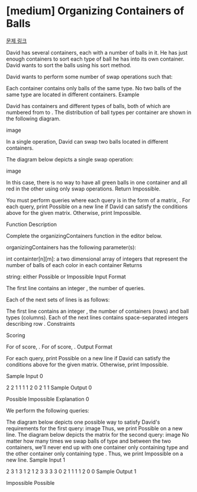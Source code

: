 # [medium] Organizing Containers of Balls

[문제 링크](https://www.hackerrank.com/challenges/organizing-containers-of-balls/problem?isFullScreen=true)

David has several containers, each with a number of balls in it. He has just enough containers to sort each type of ball he has into its own container. David wants to sort the balls using his sort method.

David wants to perform some number of swap operations such that:

Each container contains only balls of the same type.
No two balls of the same type are located in different containers.
Example


David has  containers and  different types of balls, both of which are numbered from  to . The distribution of ball types per container are shown in the following diagram.

image

In a single operation, David can swap two balls located in different containers.

The diagram below depicts a single swap operation:

image

In this case, there is no way to have all green balls in one container and all red in the other using only swap operations. Return Impossible.

You must perform  queries where each query is in the form of a matrix, . For each query, print Possible on a new line if David can satisfy the conditions above for the given matrix. Otherwise, print Impossible.

Function Description

Complete the organizingContainers function in the editor below.

organizingContainers has the following parameter(s):

int containter[n][m]: a two dimensional array of integers that represent the number of balls of each color in each container
Returns

string: either Possible or Impossible
Input Format

The first line contains an integer , the number of queries.

Each of the next  sets of lines is as follows:

The first line contains an integer , the number of containers (rows) and ball types (columns).
Each of the next  lines contains  space-separated integers describing row .
Constraints

Scoring

For  of score, .
For  of score, .
Output Format

For each query, print Possible on a new line if David can satisfy the conditions above for the given matrix. Otherwise, print Impossible.

Sample Input 0

2
2
1 1
1 1
2
0 2
1 1
Sample Output 0

Possible
Impossible
Explanation 0

We perform the following  queries:

The diagram below depicts one possible way to satisfy David's requirements for the first query: image
Thus, we print Possible on a new line.
The diagram below depicts the matrix for the second query: image
No matter how many times we swap balls of type  and  between the two containers, we'll never end up with one container only containing type  and the other container only containing type . Thus, we print Impossible on a new line.
Sample Input 1

2
3
1 3 1
2 1 2
3 3 3
3
0 2 1
1 1 1
2 0 0
Sample Output 1

Impossible
Possible